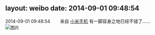 layout: weibo
date: 2014-09-01 09:48:54
---
<meta name="referrer" content="no-referrer" />

2014-09-01 09:48:54  &nbsp;&nbsp;&nbsp;&nbsp;&nbsp;&nbsp; 来自 <a href="http://app.weibo.com/t/feed/22zMnn" rel="nofollow">小米手机</a>
有一脚容身之地已经不错了…… ​​​
![图片](https://ww1.sinaimg.cn/large/6d2a6003jw1ejwqgzpgu9j20qo0f0dgg.jpg)
